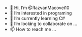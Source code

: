 - 👋 Hi, I’m @RazvanMacovei10
- 👀 I’m interested in programing
- 🌱 I’m currently learning C#
- 💞️ I’m looking to collaborate on ...
- 📫 How to reach me ...

<!---
RazvanMacovei10/RazvanMacovei10 is a ✨ special ✨ repository because its `README.md` (this file) appears on your GitHub profile.
You can click the Preview link to take a look at your changes.
--->
